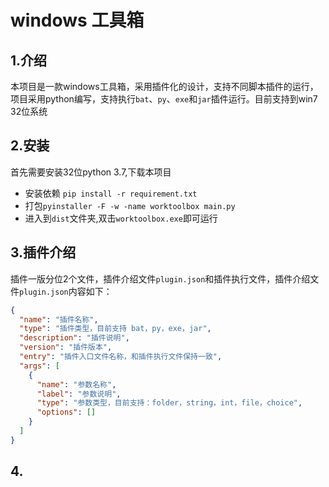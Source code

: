 # windows 工具箱

## 1.介绍

本项目是一款windows工具箱，采用插件化的设计，支持不同脚本插件的运行，项目采用python编写，支持执行`bat`、`py`、`exe`和`jar`插件运行。目前支持到win7 32位系统

## 2.安装

首先需要安装32位python 3.7,下载本项目

- 安装依赖 `pip install -r requirement.txt`
- 打包`pyinstaller -F -w -name worktoolbox main.py`
- 进入到`dist`文件夹,双击`worktoolbox.exe`即可运行

## 3.插件介绍

插件一版分位2个文件，插件介绍文件`plugin.json`和插件执行文件，插件介绍文件`plugin.json`内容如下：

```json
{
  "name": "插件名称",
  "type": "插件类型，目前支持 bat，py，exe，jar",
  "description": "插件说明",
  "version": "插件版本",
  "entry": "插件入口文件名称，和插件执行文件保持一致",
  "args": [
    {
      "name": "参数名称",
      "label": "参数说明",
      "type": "参数类型，目前支持：folder，string，int，file，choice",
      "options": []
    }
  ]
}
```

## 4.